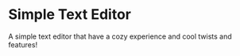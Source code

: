 # Simple Text Editor

A simple text editor that have a cozy experience and cool twists and features!
